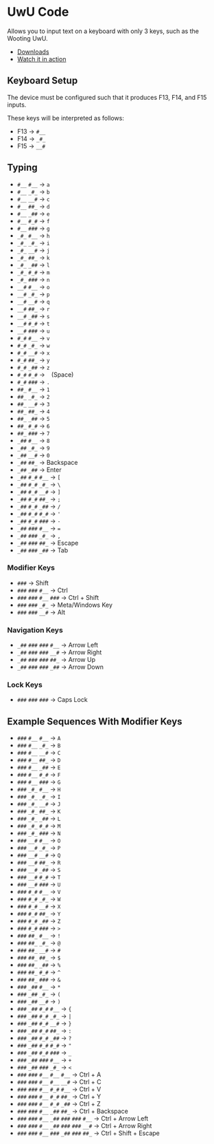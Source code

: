 # UwU Code

Allows you to input text on a keyboard with only 3 keys, such as the Wooting UwU.

- [Downloads](https://github.com/Sainan/uwu-code/releases)
- [Watch it in action](https://www.youtube.com/watch?v=9aKUcVTyI0k)

## Keyboard Setup

The device must be configured such that it produces F13, F14, and F15 inputs.

These keys will be interpreted as follows:

- F13 -> `#__`
- F14 -> `_#_`
- F15 -> `__#`

## Typing

- `#__` `#__` -> `a`
- `#__` `_#_` -> `b`
- `#__` `__#` -> `c`
- `#__` `##_` -> `d`
- `#__` `_##` -> `e`
- `#__` `#_#` -> `f`
- `#__` `###` -> `g`
- `_#_` `#__` -> `h`
- `_#_` `_#_` -> `i`
- `_#_` `__#` -> `j`
- `_#_` `##_` -> `k`
- `_#_` `_##` -> `l`
- `_#_` `#_#` -> `m`
- `_#_` `###` -> `n`
- `__#` `#__` -> `o`
- `__#` `_#_` -> `p`
- `__#` `__#` -> `q`
- `__#` `##_` -> `r`
- `__#` `_##` -> `s`
- `__#` `#_#` -> `t`
- `__#` `###` -> `u`
- `#_#` `#__` -> `v`
- `#_#` `_#_` -> `w`
- `#_#` `__#` -> `x`
- `#_#` `##_` -> `y`
- `#_#` `_##` -> `z`
- `#_#` `#_#` -> ` ` (Space)
- `#_#` `###` -> `.`
- `##_` `#__` -> `1`
- `##_` `_#_` -> `2`
- `##_` `__#` -> `3`
- `##_` `##_` -> `4`
- `##_` `_##` -> `5`
- `##_` `#_#` -> `6`
- `##_` `###` -> `7`
- `_##` `#__` -> `8`
- `_##` `_#_` -> `9`
- `_##` `__#` -> `0`
- `_##` `##_` -> Backspace
- `_##` `_##` -> Enter
- `_##` `#_#` `#__` -> `[`
- `_##` `#_#` `_#_` -> `\`
- `_##` `#_#` `__#` -> `]`
- `_##` `#_#` `##_` -> `;`
- `_##` `#_#` `_##` -> `/`
- `_##` `#_#` `#_#` -> `'`
- `_##` `#_#` `###` -> `-`
- `_##` `###` `#__` -> `=`
- `_##` `###` `_#_` -> `,`
- `_##` `###` `##_` -> Escape
- `_##` `###` `_##` -> Tab

### Modifier Keys

- `###` -> Shift
- `###` `###` `#__` -> Ctrl
- `###` `###` `#__` `###` -> Ctrl + Shift
- `###` `###` `_#_` -> Meta/Windows Key
- `###` `###` `__#` -> Alt

### Navigation Keys

- `_##` `###` `###` `#__` -> Arrow Left
- `_##` `###` `###` `__#` -> Arrow Right
- `_##` `###` `###` `##_` -> Arrow Up
- `_##` `###` `###` `_##` -> Arrow Down

### Lock Keys

- `###` `###` `###` -> Caps Lock

## Example Sequences With Modifier Keys

- `###` `#__` `#__` -> `A`
- `###` `#__` `_#_` -> `B`
- `###` `#__` `__#` -> `C`
- `###` `#__` `##_` -> `D`
- `###` `#__` `_##` -> `E`
- `###` `#__` `#_#` -> `F`
- `###` `#__` `###` -> `G`
- `###` `_#_` `#__` -> `H`
- `###` `_#_` `_#_` -> `I`
- `###` `_#_` `__#` -> `J`
- `###` `_#_` `##_` -> `K`
- `###` `_#_` `_##` -> `L`
- `###` `_#_` `#_#` -> `M`
- `###` `_#_` `###` -> `N`
- `###` `__#` `#__` -> `O`
- `###` `__#` `_#_` -> `P`
- `###` `__#` `__#` -> `Q`
- `###` `__#` `##_` -> `R`
- `###` `__#` `_##` -> `S`
- `###` `__#` `#_#` -> `T`
- `###` `__#` `###` -> `U`
- `###` `#_#` `#__` -> `V`
- `###` `#_#` `_#_` -> `W`
- `###` `#_#` `__#` -> `X`
- `###` `#_#` `##_` -> `Y`
- `###` `#_#` `_##` -> `Z`
- `###` `#_#` `###` -> `>`
- `###` `##_` `#__` -> `!`
- `###` `##_` `_#_` -> `@`
- `###` `##_` `__#` -> `#`
- `###` `##_` `##_` -> `$`
- `###` `##_` `_##` -> `%`
- `###` `##_` `#_#` -> `^`
- `###` `##_` `###` -> `&`
- `###` `_##` `#__` -> `*`
- `###` `_##` `_#_` -> `(`
- `###` `_##` `__#` -> `)`
- `###` `_##` `#_#` `#__` -> `{`
- `###` `_##` `#_#` `_#_` -> `|`
- `###` `_##` `#_#` `__#` -> `}`
- `###` `_##` `#_#` `##_` -> `:`
- `###` `_##` `#_#` `_##` -> `?`
- `###` `_##` `#_#` `#_#` -> `"`
- `###` `_##` `#_#` `###` -> `_`
- `###` `_##` `###` `#__` -> `+`
- `###` `_##` `###` `_#_` -> `<`
- `###` `###` `#__` `#__` `#__` -> Ctrl + A
- `###` `###` `#__` `#__` `__#` -> Ctrl + C
- `###` `###` `#__` `#_#` `#__` -> Ctrl + V
- `###` `###` `#__` `#_#` `##_` -> Ctrl + Y
- `###` `###` `#__` `#_#` `_##` -> Ctrl + Z
- `###` `###` `#__` `_##` `##_` -> Ctrl + Backspace
- `###` `###` `#__` `_##` `###` `###` `#__` -> Ctrl + Arrow Left
- `###` `###` `#__` `_##` `###` `###` `__#` -> Ctrl + Arrow Right
- `###` `###` `#__` `###` `_##` `###` `##_` -> Ctrl + Shift + Escape
